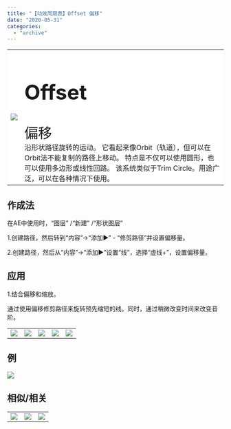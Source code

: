 ```yaml
---
title: "【动效周期表】Offset 偏移"
date: "2020-05-31"
categories: 
  - "archive"
---
```


<table style="border-collapse: collapse; border-color: #ffffff; background-color: #ffffff;"><tbody class="table1"><tr><td><img src="https://mir.yuelili.com/user/AE/mg/foxcodex/Offset.gif"></td><td><div class="maintitle"><div class="maintitle"><div class="maintitle"><div></div><h2 style="font-size: 36pt;">Offset</h2><div></div><span style="font-size: 24pt;">偏移</span><div></div></div><div class="maintext"><div></div>沿形状路径旋转的运动。 它看起来像Orbit（轨道），但可以在Orbit法不能复制的路径上移动。 特点是不仅可以使用圆形，也可以使用多边形或线性回路。 该系统类似于Trim Circle。用途广泛，可以在各种情况下使用。<div></div></div></div></div></td></tr></tbody></table>

## 作成法

在AE中使用时，“图层” /“新建” /“形状图层”

1.创建路径，然后转到“内容”->“添加▶” - “修剪路径”并设置偏移量。

2.创建路径，然后从“内容”→“添加▶”设置“线”，选择“虚线+”，设置偏移量。

## 应用

1.结合偏移和缩放。

通过使用偏移修剪路径来旋转预先缩短的线。同时，通过稍微改变时间来改变音阶。

<table style="border-collapse: collapse;"><tbody class="table1"><tr><td><a href="https://yuelili.com/archive//offset/"><img src="https://mir.yuelili.com/user/AE/mg/foxcodex/Offset.gif"></a></td><td><img class="plus" src="https://mir.yuelili.com/user/AE/mg/foxcodex/plus.png"></td><td><a href="https://yuelili.com/archive//scale/"><img src="https://mir.yuelili.com/user/AE/mg/foxcodex/Scale.gif"></a></td><td><img class="plus" src="https://mir.yuelili.com/user/AE/mg/foxcodex/tri.png"></td><td><img src="https://mir.yuelili.com/user/AE/mg/foxcodex/Offset-Ex001.gif"></td></tr></tbody></table>

## 例

![](https://mir.yuelili.com/user/AE/mg/foxcodex/Offset-Ex001.gif)

## 相似/相关

<table><tbody class="table1"><tr><td><a href="https://yuelili.com/archive/orbit/"><img src="https://mir.yuelili.com/user/AE/mg/foxcodex/Orbit.gif"></a></td><td><a href="https://yuelili.com/archive/vegas/"><img src="https://mir.yuelili.com/user/AE/mg/foxcodex/Vegas.gif"></a></td><td><a href="https://yuelili.com/archive/flowingline/"><img src="https://mir.yuelili.com/user/AE/mg/foxcodex/FlowingLine.gif"></a></td></tr></tbody></table>
